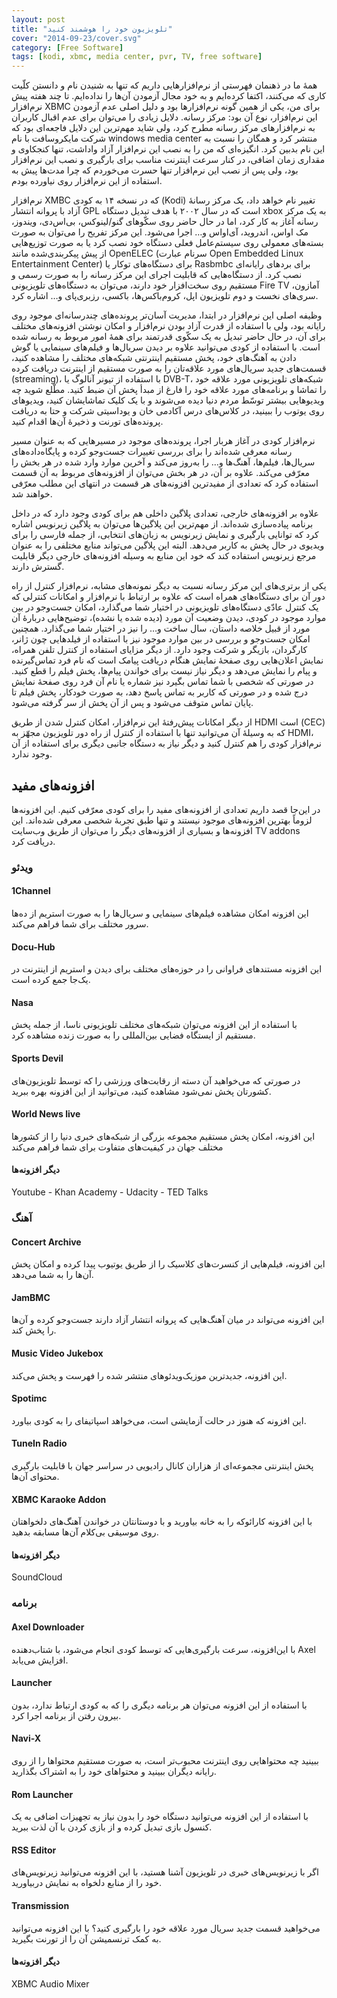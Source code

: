 ```yaml
---
layout: post
title: "تلویزیون خود را هوشمند کنید"
cover: "2014-09-23/cover.svg"
category: [Free Software]
tags: [kodi, xbmc, media center, pvr, TV, free software]
---
```


همهٔ ما در ذهنمان فهرستی از نرم‌افزارهایی داریم که تنها به شنیدن نام و دانستن کلّیت کاری که می‌کنند، اکتفا کرده‌ایم و به خود مجال آزمودن آن‌ها را نداده‌ایم. تا چند هفته پیش نرم‌افزار XBMC برای من، یکی از همین گونه نرم‌افزارها بود و دلیل اصلی عدم آزمودن این نرم‌افزار، نوع آن بود: مرکز رسانه. دلایل زیادی را می‌توان برای عدم اقبال کاربران به نرم‌افزارهای مرکز رسانه مطرح کرد، ولی شاید مهم‌ترین این دلایل فاجعه‌ای بود که شرکت مایکروسافت با نام windows media center منتشر کرد و همگان را نسبت به این نام بدبین کرد. انگیزه‌ای که من را به نصب این نرم‌افزار آزاد واداشت، تنها کنجکاوی و مقداری زمان اضافی، در کنار سرعت اینترنت مناسب برای بارگیری و نصب این نرم‌افزار بود، ولی پس از نصب این نرم‌افزار تنها حسرت می‌خوردم که چرا مدت‌ها پیش به استفاده از این نرم‌افزار روی نیاورده بودم.
 
نرم‌افزار XMBC که در نسخه ۱۴ به کودی (Kodi) تغییر نام خواهد داد، یک مرکز رسانهٔ آزاد با پروانه انتشار GPL است که در سال ۲۰۰۲ با هدف تبدیل دستگاه xbox به یک مرکز رسانه آغاز به کار کرد، اما در حال حاضر روی سکّوهای گنو/لینوکس، بی‌اس‌دی، ویندوز، مک او‌اس، اندروید، آی‌اواس و… اجرا می‌شود. این مرکز تفریح را می‌توان به صورت بسته‌های معمولی روی سیستم‌عامل فعلی دستگاه خود نصب کرد یا به صورت توزیع‌هایی از پیش پیکربندی‌شده مانند OpenELEC (سرنام عبارت Open Embedded Linux Entertainment Center) برای دستگاه‌های توکار یا Rasbmbc برای بردهای رایانه‌ای نصب کرد. از دستگاه‌هایی که قابلیت اجرای این مرکز رسانه را به صورت رسمی و مستقیم روی سخت‌افزار خود دارند، می‌توان به دستگاه‌های تلویزیونی Fire TV آمازون، سری‌های نخست و دوم تلویزیون اپل، کروم‌باکس‌ها، باکسی، رزبری‌پای و… اشاره کرد.

وظیفه اصلی این نرم‌افزار در ابتدا، مدیریت آسان‌تر پرونده‌های چندرسانه‌ای موجود روی رایانه بود، ولی با استفاده از قدرت آزاد بودن نرم‌افزار و امکان نوشتن افزونه‌های مختلف برای آن، در حال حاضر تبدیل به یک سکّوی قدرتمند برای همهٔ امور مربوط به رسانه شده است. با استفاده از کودی می‌توانید علاوه بر دیدن سریال‌ها و فیلم‌های سینمایی یا گوش دادن به آهنگ‌های خود، پخش مستقیم اینترنتی شبکه‌های مختلف را مشاهده کنید، قسمت‌های جدید سریال‌های مورد علاقه‌تان را به صورت مستقیم از اینترنت دریافت کرده (streaming)، با استفاده از تیونر آنالوگ یا DVB-T، شبکه‌های تلویزیونی مورد علاقه خود را تماشا و برنامه‌های مورد علاقه خود را فارغ از مبدأ پخش آن ضبط کنید. مطّلع شوید چه ویدیوهایی بیشتر توسّط مردم دنیا دیده می‌شوند و با یک کلیک تماشایشان کنید، ویدیو‌های روی یوتوب را ببینید، در کلاس‌های درس آکادمی خان و یوداسیتی شرکت و حتا به دریافت پرونده‌های تورنت و ذخیرهٔ آن‌ها اقدام کنید.

نرم‌افزار کودی در آغاز هربار اجرا، پرونده‌های موجود در مسیرهایی که به عنوان مسیر رسانه معرفی شده‌اند را برای بررسی تغییرات جست‌وجو کرده و پایگاه‌داده‌های سریال‌ها، فیلم‌ها، آهنگ‌ها و… را به‌روز می‌کند و آخرین موارد وارد شده در هر بخش را معرّفی می‌کند. علاوه بر آن، در هر بخش می‌توان از افزونه‌های مربوط به آن قسمت استفاده کرد که تعدادی از مفید‌ترین افزونه‌های هر قسمت در انتهای این مطلب معرّفی خواهند شد.

علاوه بر افزونه‌های خارجی، تعدادی پلاگین داخلی هم برای کودی وجود دارد که در داخل برنامه پیاده‌سازی شده‌اند. از مهم‌ترین این پلاگین‌ها می‌توان به پلاگین زیرنویس اشاره کرد که توانایی بارگیری و نمایش زیرنویس به زبان‌های انتخابی، از جمله فارسی را برای ویدیوی در حال پخش به کاربر می‌دهد. البته این پلاگین می‌تواند منابع مختلفی را به عنوان مرجع زیرنویس استفاده کند که خود این منابع به وسیله افزونه‌های خارجی دیگر قابلیت گسترش دارند.

یکی از برتری‌های این مرکز رسانه نسبت به دیگر نمونه‌های مشابه، نرم‌افزار کنترل از راه دور آن برای دستگاه‌های همراه است که علاوه بر ارتباط با نرم‌افزار و امکانات کنترلی که یک کنترل عادّی دستگاه‌های تلویزیونی در اختیار شما می‌گذارد، امکان جست‌وجو در بین موارد موجود در کودی، دیدن وضعیت آن مورد (دیده شده یا نشده)، توضیح‌هایی دربارهٔ آن مورد از قبیل خلاصه داستان، سال ساخت و… را نیز در اختیار شما می‌گذارد. همچنین امکان جست‌وجو و بررسی در بین موارد موجود نیز با استفاده از فیلد‌هایی چون ژانر، کارگردان، بازیگر و شرکت وجود دارد. از دیگر مزایای استفاده از کنترل تلفن همراه، نمایش اعلان‌هایی روی صفحهٔ نمایش هنگام دریافت پیامک است که نام فرد تماس‌گیرنده و پیام را نمایش می‌دهد و دیگر نیاز نیست برای خواندن پیام‌ها، پخش فیلم را قطع کنید. در صورتی که شخصی با شما تماس بگیرد نیز شماره یا نام آن فرد روی صفحهٔ نمایش درج شده و در صورتی که کاربر به تماس پاسخ دهد، به صورت خودکار، پخش فیلم تا پایان تماس متوقف می‌شود و پس از آن پخش از سر گرفته می‌شود.

از دیگر امکانات پیش‌رفتهٔ این نرم‌افزار، امکان کنترل شدن از طریق HDMI است (CEC) که به وسیلهٔ آن می‌توانید تنها با استفاده از کنترل از راه دور تلویزیون مجهّز به HDMI، نرم‌افزار کودی را هم کنترل کنید و دیگر نیاز به دستگاه جانبی دیگری برای استفاده از آن وجود ندارد.

## افزونه‌های مفید
در این‌جا قصد داریم تعدادی از افزونه‌های مفید را برای کودی معرّفی کنیم. این افزونه‌ها لزوماً بهترین افزونه‌های موجود نیستند و تنها طبق تجربهٔ شخصی معرفی شده‌اند. این افزونه‌ها و بسیاری از افزونه‌های دیگر را می‌توان از طریق وب‌سایت TV addons دریافت کرد.

### ویدئو

#### 1Channel

این افزونه امکان مشاهده فیلم‌های سینمایی و سریال‌ها را به صورت استریم از ده‌ها سرور مختلف برای شما فراهم می‌کند.

#### Docu-Hub

این افزونه مستندهای فراوانی را در حوزه‌های مختلف برای دیدن و استریم از اینترنت در یک‌جا جمع کرده است.

#### Nasa

با استفاده از این افزونه می‌توان شبکه‌های مختلف تلویزیونی ناسا، از جمله پخش مستقیم از ایستگاه فضایی بین‌المللی را به صورت زنده مشاهده کرد.

#### Sports Devil

در صورتی که می‌خواهید آن دسته از رقابت‌های ورزشی را که توسط تلویزیون‌های کشورتان پخش نمی‌شود مشاهده کنید، می‌توانید از این افزونه بهره ببرید.

#### World News live

این افزونه، امکان پخش مستقیم مجموعه بزرگی از شبکه‌های خبری دنیا را از کشورها مختلف جهان در کیفیت‌های متفاوت برای شما فراهم می‌کند

#### دیگر افزونه‌ها

Youtube - Khan Academy - Udacity - TED Talks


### آهنگ

#### Concert Archive
این افزونه، فیلم‌هایی از کنسرت‌های کلاسیک را از طریق یوتیوب پیدا کرده و امکان پخش آن‌ها را به شما می‌دهد.

#### JamBMC

این افزونه می‌تواند در میان آهنگ‌هایی که پروانه انتشار آزاد دارند جست‌وجو کرده و آن‌ها را پخش کند.

#### Music Video Jukebox

این افزونه، جدیدترین موزیک‌ویدئوهای منتشر شده را فهرست و پخش می‌کند.

#### Spotimc

این افزونه که هنوز در حالت آزمایشی است، می‌خواهد اسپاتیفای را به کودی بیاورد.

#### TuneIn Radio

پخش اینترنتی مجموعه‌ای از هزاران کانال رادیویی در سراسر جهان با قابلیت بارگیری محتوای آن‌ها.

#### XBMC Karaoke Addon

با این افزونه کارائوکه را به خانه بیاورید و با دوستانتان در خواندن آهنگ‌های دلخواهتان روی موسیقی بی‌کلام آن‌ها مسابقه بدهید.

#### دیگر افزونه‌ها

SoundCloud


### برنامه

#### Axel Downloader

با این‌افزونه، سرعت بارگیری‌هایی که توسط کودی انجام می‌شود، با شتاب‌دهنده Axel افزایش می‌یابد.

#### Launcher

با استفاده از این افزونه می‌توان هر برنامه دیگری را که به کودی ارتباط ندارد، بدون بیرون رفتن از برنامه اجرا کرد.

#### Navi-X

ببینید چه محتواهایی روی اینترنت محبوب‌تر است، به صورت مستقیم محتواها را از روی رایانه دیگران ببینید و محتواهای خود را به اشتراک بگذارید.

#### Rom Launcher

با استفاده از این افزونه می‌توانید دستگاه خود را بدون نیاز به تجهیزات اضافی به یک کنسول بازی تبدیل کرده و از بازی کردن با آن لذت ببرید.

#### RSS Editor

اگر با زیرنویس‌های خبری در تلویزیون آشنا هستید، با این افزونه می‌توانید زیرنویس‌های خود را از منابع دلخواه به نمایش دربیاورید.

#### Transmission

می‌خواهید قسمت جدید سریال مورد علاقه خود را بارگیری کنید؟ با این افزونه می‌توانید به کمک ترنسمیشن آن را از تورنت بگیرید.

#### دیگر افزونه‌ها

XBMC Audio Mixer

